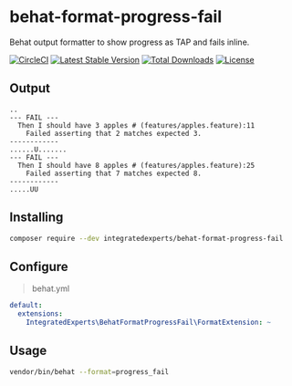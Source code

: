 # behat-format-progress-fail
Behat output formatter to show progress as TAP and fails inline.

[![CircleCI](https://circleci.com/gh/integratedexperts/behat-format-progress-fail.svg?style=shield)](https://circleci.com/gh/integratedexperts/behat-format-progress-fail)
[![Latest Stable Version](https://poser.pugx.org/integratedexperts/behat-format-progress-fail/v/stable)](https://packagist.org/packages/integratedexperts/behat-format-progress-fail)
[![Total Downloads](https://poser.pugx.org/integratedexperts/behat-format-progress-fail/downloads)](https://packagist.org/packages/integratedexperts/behat-format-progress-fail)
[![License](https://poser.pugx.org/integratedexperts/behat-format-progress-fail/license)](https://packagist.org/packages/integratedexperts/behat-format-progress-fail)

## Output
```
..
--- FAIL ---
  Then I should have 3 apples # (features/apples.feature):11
    Failed asserting that 2 matches expected 3.
------------
......U.......
--- FAIL ---
  Then I should have 8 apples # (features/apples.feature):25
    Failed asserting that 7 matches expected 8.
------------
.....UU
```

## Installing
```bash
composer require --dev integratedexperts/behat-format-progress-fail
```

## Configure
>behat.yml
```yaml
default:
  extensions:
    IntegratedExperts\BehatFormatProgressFail\FormatExtension: ~
```
## Usage
```bash
vendor/bin/behat --format=progress_fail
```
